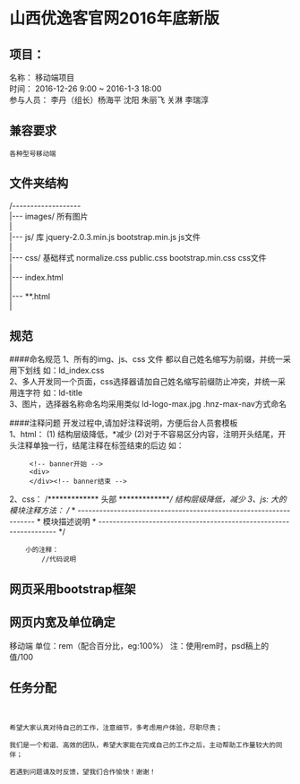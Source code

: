 # 山西优逸客官网2016年底新版
## 项目：
   名称：
   		移动端项目<br/>
   时间：
   		2016-12-26 9:00 ~ 2016-1-3 18:00<br/>
   参与人员：
   		李丹（组长）杨海平 沈阳 朱丽飞 关淋 李瑞淳
## 兼容要求
    各种型号移动端
## 文件夹结构
/-------------------<br/>
  |--- images/  所有图片<br/>
  |<br/>
  |--- js/      库 jquery-2.0.3.min.js  bootstrap.min.js js文件<br/>
  |<br/>
  |--- css/     基础样式 normalize.css  public.css  bootstrap.min.css   css文件<br/>
  |<br/>
  |--- index.html<br/>
  |<br/>
  |--- **.html<br/>
  |<br/>

## 规范
####命名规范
  1、所有的img、js、css 文件 都以自己姓名缩写为前缀，并统一采用下划线   如：ld_index.css <br/>
  2、多人开发同一个页面，css选择器请加自己姓名缩写前缀防止冲突，并统一采用连字符  如：ld-title<br/>
  3、图片，选择器名称命名均采用类似 ld-logo-max.jpg   .hnz-max-nav方式命名<br/>
  
####注释问题
  开发过程中,请加好注释说明，方便后台人员套模板<br/>
  1、html：
        (1)<!-- *************  头部  ************** -->   结构层级降低，*减少
        (2)对于不容易区分内容，注明开头结尾，开头注释单独一行，结尾注释在标签结束的后边    如：

         <!-- banner开始 -->
         <div>
         </div><!-- banner结束 -->
         
  2、css：
        /*************  头部  **************/    结构层级降低，*减少
  3、js:
        大的模块注释方法：
            /**
             * ------------------------------------------------------------------
             * 模块描述说明
             * ------------------------------------------------------------------
             */

        小的注释：
            //代码说明
        
## 网页采用bootstrap框架

## 网页内宽及单位确定
  移动端 单位：rem（配合百分比，eg:100%）
	注：使用rem时，psd稿上的值/100
## 任务分配
  
<br/>

    希望大家认真对待自己的工作，注意细节，多考虑用户体验，尽职尽责；

    我们是一个和谐、高效的团队，希望大家能在完成自己的工作之后，主动帮助工作量较大的同伴；

    若遇到问题请及时反馈，望我们合作愉快！谢谢！
  



